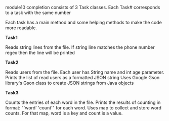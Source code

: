 module10 completion consists of 3 Task classes. 
Each Task# corresponds to a task with the same number

Each task has a main method and some helping methods
to make the code more readable.

**Task1**

Reads string lines from the file. If string line matches
the phone number regex then the line will be printed

**Task2**

Reads users from the file. Each user has String name and int age parameter.
Prints the list of read users as a formatted JSON string
Uses Google Gson library's Gson class to create JSON strings from Java objects

**Task3**

Counts the entries of each word in the file. Prints the results of counting
in format: "'word' 'count'" for each word. 
Uses map to collect and store word counts.
For that map, word is a key and count is a value.

